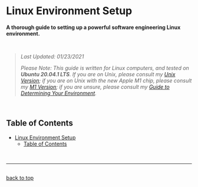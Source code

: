 # Linux Environment Setup

**A thorough guide to setting up a powerful software engineering Linux environment.**

<br>

> _Last Updated: 01/23/2021_
>
> _Please Note: This guide is written for Linux computers, and tested on **Ubuntu 20.04.1 LTS**. If you are on Unix, please consult my [Unix Version]; if you are on Unix with the new Apple M1 chip, please consult my [M1 Version]; if you are unsure, please consult my [Guide to Determining Your Environment]._

<br>

## Table of Contents

- [Linux Environment Setup](#linux-environment-setup)
  - [Table of Contents](#table-of-contents)

<br>

***

##

[back to top]

<br>

<!-- Links -->
[Guide to Determining Your Environment]: github.com/mishakessler/determine-your-environment

[Unix Version]: github.com/mishakessler/unix-environment
[M1 Version]: github.com/mishakessler/m1-environment
[Linux Version]: github.com/mishakessler/linux-environment

[Unix Tools of the Trade]: github.com/mishakessler/unix-tools-of-the-trade

[Glossary]: github.com/mishakessler/glossary

[back to top]: #table-of-contents